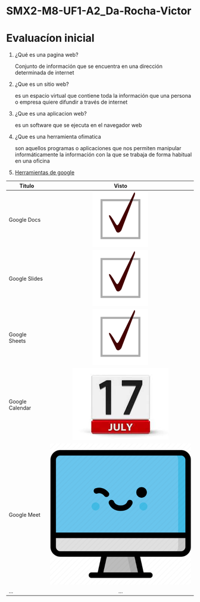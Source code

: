 # SMX2-M8-UF1-A2_Da-Rocha-Victor

# Evaluacíon inicial 

1. ¿Qué es una pagina web?

   Conjunto de información que se encuentra en una dirección determinada de internet

2. ¿Que es un sitio web?

    es un espacio virtual que contiene toda la información que una persona o empresa quiere difundir a través de internet

3. ¿Que es una aplicacion web?

   es un software que se ejecuta en el navegador web

4. ¿Que es una herramienta ofimatica 

   son aquellos programas o aplicaciones que nos permiten manipular informáticamente la información con la que se trabaja de forma habitual en una oficina

5.  [Herramientas de google](https://www.google.com/intl/es-419/chrome/browser-tools/ "Herramientas de google")

|Titulo |Visto|
|----------|:-----------:|
|Google Docs|![Imagen](https://github.com/DaRocha12/SMX2-M8-UF1-A2_Da-Rocha-Victor/blob/main/Check_mark.svg.JPG "Titulo opcional")|
|Google Slides|![Imagen](https://github.com/DaRocha12/SMX2-M8-UF1-A2_Da-Rocha-Victor/blob/main/Check_mark.svg.JPG "Titulo opcional")|
|Google Sheets|![Imagen](https://github.com/DaRocha12/SMX2-M8-UF1-A2_Da-Rocha-Victor/blob/main/Check_mark.svg.JPG "Titulo opcional")|
|Google Calendar|![Imagen](https://github.com/DaRocha12/SMX2-M8-UF1-A2_Da-Rocha-Victor/blob/main/calendario%20guay.jpg "Titulo opcional")|
|Google Meet|![Imagen](https://github.com/DaRocha12/SMX2-M8-UF1-A2_Da-Rocha-Victor/blob/main/4685720.jpg "Titulo opcional")|
|...|...|